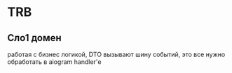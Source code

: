 # TRB

## Сло1 домен

работая с бизнес логикой, DTO вызывают шину событий, это все нужно обработать в aiogram handler'е